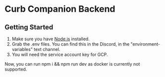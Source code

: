 # Curb Companion Backend
## Getting Started
1. Make sure you have [Node.js](https://nodejs.org/en/download) installed.
2. Grab the .env files. You can find this in the Discord, in the "environment-variables" text channel.
3. You will need the service account key for GCP.

Now, you can run npm i && npm run dev as docker is currently not supported.
